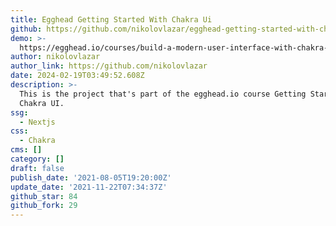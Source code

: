 ```yaml
---
title: Egghead Getting Started With Chakra Ui
github: https://github.com/nikolovlazar/egghead-getting-started-with-chakra-ui
demo: >-
  https://egghead.io/courses/build-a-modern-user-interface-with-chakra-ui-fac68106
author: nikolovlazar
author_link: https://github.com/nikolovlazar
date: 2024-02-19T03:49:52.608Z
description: >-
  This is the project that's part of the egghead.io course Getting Started with
  Chakra UI.
ssg:
  - Nextjs
css:
  - Chakra
cms: []
category: []
draft: false
publish_date: '2021-08-05T19:20:00Z'
update_date: '2021-11-22T07:34:37Z'
github_star: 84
github_fork: 29
---
```

